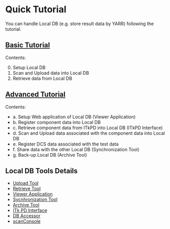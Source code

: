 # Quick Tutorial

You can handle Local DB (e.g. store result data by YARR) following the tutorial.

## [Basic Tutorial](basic-tutorial.md)

Contents:

0. Setup Local DB
1. Scan and Upload data into Local DB
2. Retrieve data from Local DB

## [Advanced Tutorial](advanced-tutorial.md)

Contents:

- a. Setup Web application of Local DB (Viewer Application)
- b. Register component data into Local DB
- c. Retrieve component data from ITkPD into Local DB (ITkPD Interface)
- d. Scan and Upload data associated with the component data into Local DB
- e. Register DCS data associated with the test data
- f. Share data with the other Local DB (Synchronization Tool)
- g. Back-up Local DB (Archive Tool)

## Local DB Tools Details

- [Upload Tool](upload.md)
- [Retrieve Tool](retrieve.md)
- [Viewer Application](viewer.md)
- [Sycnhronization Tool](sync.md)
- [Archive Tool](archive.md)
- [ITk PD Interface](itkpd-interface.md)
- [DB Accessor](accessor.md)
- [scanConsole](scanconsole.md)
